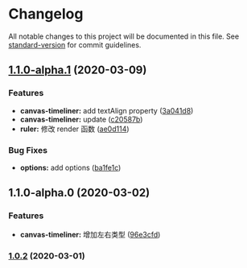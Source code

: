# Changelog

All notable changes to this project will be documented in this file. See [standard-version](https://github.com/conventional-changelog/standard-version) for commit guidelines.

## [1.1.0-alpha.1](https://github.com/tomieric/canvas-timeliner/compare/v1.1.0-alpha.0...v1.1.0-alpha.1) (2020-03-09)


### Features

* **canvas-timeliner:** add textAlign property ([3a041d8](https://github.com/tomieric/canvas-timeliner/commit/3a041d8c64884b2d05f0643fa4ffbc5dcd480216))
* **canvas-timeliner:** update ([c20587b](https://github.com/tomieric/canvas-timeliner/commit/c20587b589edaf888bf2209a4266a187b3526355))
* **ruler:** 修改 render 函数 ([ae0d114](https://github.com/tomieric/canvas-timeliner/commit/ae0d114508003d7cc750174c34b4e36a4921af87))


### Bug Fixes

* **options:** add options ([ba1fe1c](https://github.com/tomieric/canvas-timeliner/commit/ba1fe1cccc74231de2763f0ebfb6c8fdd8ea9b59))

## 1.1.0-alpha.0 (2020-03-02)


### Features

* **canvas-timeliner:** 增加左右类型 ([96e3cfd](https://github.com/tomieric/canvas-timeliner/commit/96e3cfdadcc3b008101ef78b6e9de4ea3c8fbe37))

### [1.0.2](https://github.com/tomieric/canvas-timeliner/compare/v1.0.1...v1.0.2) (2020-03-01)
